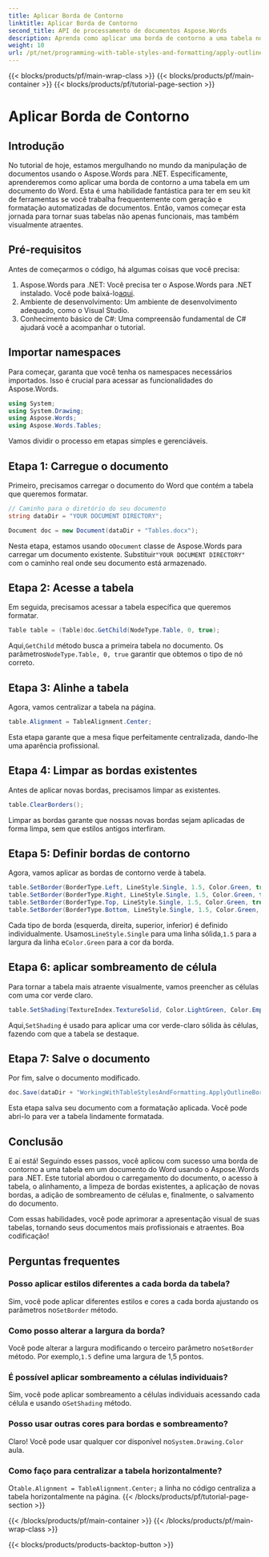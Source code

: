 ```yaml
---
title: Aplicar Borda de Contorno
linktitle: Aplicar Borda de Contorno
second_title: API de processamento de documentos Aspose.Words
description: Aprenda como aplicar uma borda de contorno a uma tabela no Word usando o Aspose.Words para .NET. Siga nosso guia passo a passo para formatação de tabela perfeita.
weight: 10
url: /pt/net/programming-with-table-styles-and-formatting/apply-outline-border/
---
```


{{< blocks/products/pf/main-wrap-class >}}
{{< blocks/products/pf/main-container >}}
{{< blocks/products/pf/tutorial-page-section >}}

# Aplicar Borda de Contorno

## Introdução

No tutorial de hoje, estamos mergulhando no mundo da manipulação de documentos usando o Aspose.Words para .NET. Especificamente, aprenderemos como aplicar uma borda de contorno a uma tabela em um documento do Word. Esta é uma habilidade fantástica para ter em seu kit de ferramentas se você trabalha frequentemente com geração e formatação automatizadas de documentos. Então, vamos começar esta jornada para tornar suas tabelas não apenas funcionais, mas também visualmente atraentes.

## Pré-requisitos

Antes de começarmos o código, há algumas coisas que você precisa:

1.  Aspose.Words para .NET: Você precisa ter o Aspose.Words para .NET instalado. Você pode baixá-lo[aqui](https://releases.aspose.com/words/net/).
2. Ambiente de desenvolvimento: Um ambiente de desenvolvimento adequado, como o Visual Studio.
3. Conhecimento básico de C#: Uma compreensão fundamental de C# ajudará você a acompanhar o tutorial.

## Importar namespaces

Para começar, garanta que você tenha os namespaces necessários importados. Isso é crucial para acessar as funcionalidades do Aspose.Words.

```csharp
using System;
using System.Drawing;
using Aspose.Words;
using Aspose.Words.Tables;
```

Vamos dividir o processo em etapas simples e gerenciáveis.

## Etapa 1: Carregue o documento

Primeiro, precisamos carregar o documento do Word que contém a tabela que queremos formatar.

```csharp
// Caminho para o diretório do seu documento
string dataDir = "YOUR DOCUMENT DIRECTORY";

Document doc = new Document(dataDir + "Tables.docx");
```

 Nesta etapa, estamos usando o`Document` classe de Aspose.Words para carregar um documento existente. Substituir`"YOUR DOCUMENT DIRECTORY"` com o caminho real onde seu documento está armazenado.

## Etapa 2: Acesse a tabela

Em seguida, precisamos acessar a tabela específica que queremos formatar. 

```csharp
Table table = (Table)doc.GetChild(NodeType.Table, 0, true);
```

 Aqui,`GetChild` método busca a primeira tabela no documento. Os parâmetros`NodeType.Table, 0, true` garantir que obtemos o tipo de nó correto.

## Etapa 3: Alinhe a tabela

Agora, vamos centralizar a tabela na página.

```csharp
table.Alignment = TableAlignment.Center;
```

Esta etapa garante que a mesa fique perfeitamente centralizada, dando-lhe uma aparência profissional.

## Etapa 4: Limpar as bordas existentes

Antes de aplicar novas bordas, precisamos limpar as existentes.

```csharp
table.ClearBorders();
```

Limpar as bordas garante que nossas novas bordas sejam aplicadas de forma limpa, sem que estilos antigos interfiram.

## Etapa 5: Definir bordas de contorno

Agora, vamos aplicar as bordas de contorno verde à tabela.

```csharp
table.SetBorder(BorderType.Left, LineStyle.Single, 1.5, Color.Green, true);
table.SetBorder(BorderType.Right, LineStyle.Single, 1.5, Color.Green, true);
table.SetBorder(BorderType.Top, LineStyle.Single, 1.5, Color.Green, true);
table.SetBorder(BorderType.Bottom, LineStyle.Single, 1.5, Color.Green, true);
```

 Cada tipo de borda (esquerda, direita, superior, inferior) é definido individualmente. Usamos`LineStyle.Single` para uma linha sólida,`1.5` para a largura da linha e`Color.Green` para a cor da borda.

## Etapa 6: aplicar sombreamento de célula

Para tornar a tabela mais atraente visualmente, vamos preencher as células com uma cor verde claro.

```csharp
table.SetShading(TextureIndex.TextureSolid, Color.LightGreen, Color.Empty);
```

 Aqui,`SetShading` é usado para aplicar uma cor verde-claro sólida às células, fazendo com que a tabela se destaque.

## Etapa 7: Salve o documento

Por fim, salve o documento modificado.

```csharp
doc.Save(dataDir + "WorkingWithTableStylesAndFormatting.ApplyOutlineBorder.docx");
```

Esta etapa salva seu documento com a formatação aplicada. Você pode abri-lo para ver a tabela lindamente formatada.

## Conclusão

E aí está! Seguindo esses passos, você aplicou com sucesso uma borda de contorno a uma tabela em um documento do Word usando o Aspose.Words para .NET. Este tutorial abordou o carregamento do documento, o acesso à tabela, o alinhamento, a limpeza de bordas existentes, a aplicação de novas bordas, a adição de sombreamento de células e, finalmente, o salvamento do documento. 

Com essas habilidades, você pode aprimorar a apresentação visual de suas tabelas, tornando seus documentos mais profissionais e atraentes. Boa codificação!

## Perguntas frequentes

### Posso aplicar estilos diferentes a cada borda da tabela?  
 Sim, você pode aplicar diferentes estilos e cores a cada borda ajustando os parâmetros no`SetBorder` método.

### Como posso alterar a largura da borda?  
 Você pode alterar a largura modificando o terceiro parâmetro no`SetBorder` método. Por exemplo,`1.5` define uma largura de 1,5 pontos.

### É possível aplicar sombreamento a células individuais?  
 Sim, você pode aplicar sombreamento a células individuais acessando cada célula e usando o`SetShading` método.

### Posso usar outras cores para bordas e sombreamento?  
 Claro! Você pode usar qualquer cor disponível no`System.Drawing.Color` aula.

### Como faço para centralizar a tabela horizontalmente?  
 O`table.Alignment = TableAlignment.Center;` a linha no código centraliza a tabela horizontalmente na página.
{{< /blocks/products/pf/tutorial-page-section >}}

{{< /blocks/products/pf/main-container >}}
{{< /blocks/products/pf/main-wrap-class >}}

{{< blocks/products/products-backtop-button >}}
